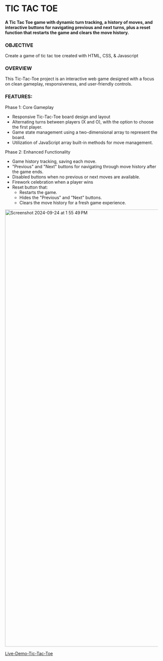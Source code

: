 # TIC TAC TOE 

#### A Tic Tac Toe game with dynamic turn tracking, a history of moves, and interactive buttons for navigating previous and next turns, plus a reset function that restarts the game and clears the move history.

### OBJECTIVE
Create a game of tic tac toe created with HTML, CSS, & Javascript 

### OVERVIEW 
This Tic-Tac-Toe project is an interactive web game designed with a focus on clean gameplay, responsiveness, and user-friendly controls. 

### FEATURES:
Phase 1: Core Gameplay

* Responsive Tic-Tac-Toe board design and layout
* Alternating turns between players (X and O), with the option to choose the first player.
* Game state management using a two-dimensional array to represent the board.
* Utilization of JavaScript array built-in methods for move management.

Phase 2: Enhanced Functionality

* Game history tracking, saving each move.
* "Previous" and "Next" buttons for navigating through move history after the game ends.
* Disabled buttons when no previous or next moves are available.
* Firework celebration when a player wins 
* Reset button that:
    - Restarts the game.
    - Hides the "Previous" and "Next" buttons.
    - Clears the move history for a fresh game experience.


<img width="1439" alt="Screenshot 2024-09-24 at 1 55 49 PM" src="https://github.com/user-attachments/assets/97dd8bd6-bbeb-42c7-91d1-65a89e44c5f1">



[Live-Demo-Tic-Tac-Toe](https://misha-tictactoe.netlify.app/)
